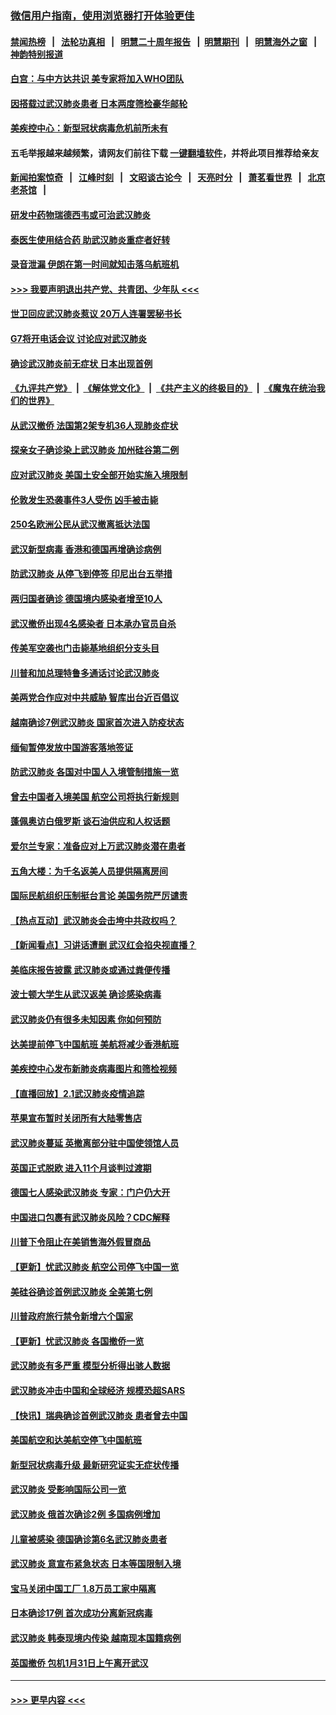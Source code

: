 ### [微信用户指南，使用浏览器打开体验更佳](https://github.com/gfw-breaker/banned-news1/blob/master/indexes/wechat-guide.md?t=0)
#### [禁闻热榜](热点新闻.md?t=0)  &nbsp;&nbsp;|&nbsp;&nbsp; [法轮功真相](https://github.com/gfw-breaker/truth/blob/master/README.md?t=0) &nbsp;&nbsp;|&nbsp;&nbsp; [明慧二十周年报告](https://github.com/gfw-breaker/mh-reports/blob/master/README.md?t=0) &nbsp;&nbsp;|&nbsp;&nbsp;[明慧期刊](https://github.com/gfw-breaker/mh-qikan) &nbsp;&nbsp;|&nbsp;&nbsp; [明慧海外之窗](https://github.com/gfw-breaker/mh-news/blob/master/README.md?t=0) &nbsp;&nbsp;|&nbsp;&nbsp; [神韵特别报道](https://github.com/gfw-breaker/mh-news/blob/master/shenyun.md?t=0)
#### [白宫：与中方达共识 美专家将加入WHO团队](../pages/nsc418/n11842198.md?t=02040733) 
#### [因搭载过武汉肺炎患者 日本两度筛检豪华邮轮](../pages/nsc418/n11842447.md?t=02040733) 
#### [美疾控中心：新型冠状病毒危机前所未有](../pages/nsc418/n11842406.md?t=02040733) 
#### 五毛举报越来越频繁，请网友们前往下载 [一键翻墙软件](https://github.com/gfw-breaker/ssr-accounts)，并将此项目推荐给亲友
#### [新闻拍案惊奇](https://github.com/gfw-breaker/banned-news1/blob/master/pages/link4.md) &nbsp;&nbsp;|&nbsp;&nbsp; [江峰时刻](https://github.com/gfw-breaker/banned-news1/blob/master/pages/link4.md) &nbsp;&nbsp;|&nbsp;&nbsp; [文昭谈古论今](https://github.com/gfw-breaker/banned-news1/blob/master/pages/link4.md) &nbsp;&nbsp;|&nbsp;&nbsp; [天亮时分](https://github.com/gfw-breaker/banned-news1/blob/master/pages/link4.md) &nbsp;&nbsp;|&nbsp;&nbsp; [萧茗看世界](https://github.com/gfw-breaker/banned-news1/blob/master/pages/link4.md) &nbsp;&nbsp;|&nbsp;&nbsp; [北京老茶馆](https://github.com/gfw-breaker/banned-news1/blob/master/pages/link4.md) &nbsp;&nbsp;|&nbsp;&nbsp; 
#### [研发中药物瑞德西韦或可治武汉肺炎](../pages/nsc418/n11842100.md?t=02040733) 
#### [泰医生使用结合药 助武汉肺炎重症者好转](../pages/nsc418/n11842096.md?t=02040733) 
#### [录音泄漏 伊朗在第一时间就知击落乌航班机](../pages/nsc418/n11842002.md?t=02040733) 
#### [>>> 我要声明退出共产党、共青团、少年队 <<<](https://github.com/begood0513/goodnews/blob/master/quit/letter.md) 
#### [世卫回应武汉肺炎惹议 20万人连署罢秘书长](../pages/nsc418/n11841664.md?t=02040733) 
#### [G7将开电话会议 讨论应对武汉肺炎](../pages/nsc418/n11841658.md?t=02040733) 
#### [确诊武汉肺炎前无症状 日本出现首例](../pages/nsc418/n11841567.md?t=02040733) 
#### [《九评共产党》](https://github.com/begood0513/9ping.md/blob/master/README.md) &nbsp;|&nbsp; [《解体党文化》](../../../../jtdwh.md/blob/master/README.md)  &nbsp;|&nbsp; [《共产主义的终极目的》](../../../../gczydzjmd.md/blob/master/README.md) &nbsp;|&nbsp; [《魔鬼在统治我们的世界》](../../../../mgztzwmdsj.md/blob/master/README.md) 
#### [从武汉撤侨 法国第2架专机36人现肺炎症状](../pages/nsc418/n11841382.md?t=02040733) 
#### [探亲女子确诊染上武汉肺炎 加州硅谷第二例](../pages/nsc418/n11839784.md?t=02040733) 
#### [应对武汉肺炎 美国土安全部开始实施入境限制](../pages/nsc418/n11839729.md?t=02040733) 
#### [伦敦发生恐袭事件3人受伤 凶手被击毙](../pages/nsc418/n11839442.md?t=02040733) 
#### [250名欧洲公民从武汉撤离抵达法国](../pages/nsc418/n11839438.md?t=02040733) 
#### [武汉新型病毒 香港和德国再增确诊病例](../pages/nsc418/n11839381.md?t=02040733) 
#### [防武汉肺炎 从停飞到停签 印尼出台五举措](../pages/nsc418/n11839282.md?t=02040733) 
#### [两归国者确诊 德国境内感染者增至10人](../pages/nsc418/n11839164.md?t=02040733) 
#### [武汉撤侨出现4名感染者 日本承办官员自杀](../pages/nsc418/n11839044.md?t=02040733) 
#### [传美军空袭也门击毙基地组织分支头目](../pages/nsc418/n11839210.md?t=02040733) 
#### [川普和加总理特鲁多通话讨论武汉肺炎](../pages/nsc418/n11839128.md?t=02040733) 
#### [美两党合作应对中共威胁 智库出台近百倡议](../pages/nsc418/n11838437.md?t=02040733) 
#### [越南确诊7例武汉肺炎 国家首次进入防疫状态](../pages/nsc418/n11838860.md?t=02040733) 
#### [缅甸暂停发放中国游客落地签证](../pages/nsc418/n11838730.md?t=02040733) 
#### [防武汉肺炎 各国对中国人入境管制措施一览](../pages/nsc418/n11838726.md?t=02040733) 
#### [曾去中国者入境美国 航空公司将执行新规则](../pages/nsc418/n11838375.md?t=02040733) 
#### [蓬佩奥访白俄罗斯 谈石油供应和人权话题](../pages/nsc418/n11838242.md?t=02040733) 
#### [爱尔兰专家：准备应对上万武汉肺炎潜在患者](../pages/nsc418/n11837978.md?t=02040733) 
#### [五角大楼：为千名返美人员提供隔离房间](../pages/nsc418/n11837831.md?t=02040733) 
#### [国际民航组织压制挺台言论 美国务院严厉谴责](../pages/nsc418/n11837791.md?t=02040733) 
#### [【热点互动】武汉肺炎会击垮中共政权吗？](../pages/nsc418/n11837779.md?t=02040733) 
#### [【新闻看点】习讲话遭删 武汉红会掐央视直播？](../pages/nsc418/n11837573.md?t=02040733) 
#### [美临床报告披露 武汉肺炎或通过粪便传播](../pages/nsc418/n11837626.md?t=02040733) 
#### [波士顿大学生从武汉返美 确诊感染病毒](../pages/nsc418/n11837580.md?t=02040733) 
#### [武汉肺炎仍有很多未知因素 你如何预防](../pages/nsc418/n11837666.md?t=02040733) 
#### [达美提前停飞中国航班 美航将减少香港航班](../pages/nsc418/n11837649.md?t=02040733) 
#### [美疾控中心发布新肺炎病毒图片和筛检视频](../pages/nsc418/n11837491.md?t=02040733) 
#### [【直播回放】2.1武汉肺炎疫情追踪](../pages/nsc418/n11837232.md?t=02040733) 
#### [苹果宣布暂时关闭所有大陆零售店](../pages/nsc418/n11837097.md?t=02040733) 
#### [武汉肺炎蔓延 英撤离部分驻中国使领馆人员](../pages/nsc418/n11837061.md?t=02040733) 
#### [英国正式脱欧 进入11个月谈判过渡期](../pages/nsc418/n11836911.md?t=02040733) 
#### [德国七人感染武汉肺炎 专家：门户仍大开](../pages/nsc418/n11836344.md?t=02040733) 
#### [中国进口包裹有武汉肺炎风险？CDC解释](../pages/nsc418/n11836321.md?t=02040733) 
#### [川普下令阻止在美销售海外假冒商品](../pages/nsc418/n11836261.md?t=02040733) 
#### [【更新】忧武汉肺炎 航空公司停飞中国一览](../pages/nsc418/n11835931.md?t=02040733) 
#### [美硅谷确诊首例武汉肺炎 全美第七例](../pages/nsc418/n11836093.md?t=02040733) 
#### [川普政府旅行禁令新增六个国家](../pages/nsc418/n11836083.md?t=02040733) 
#### [【更新】忧武汉肺炎 各国撤侨一览](../pages/nsc418/n11835673.md?t=02040733) 
#### [武汉肺炎有多严重 模型分析得出骇人数据](../pages/nsc418/n11835829.md?t=02040733) 
#### [武汉肺炎冲击中国和全球经济 规模恐超SARS](../pages/nsc418/n11835652.md?t=02040733) 
#### [【快讯】瑞典确诊首例武汉肺炎 患者曾去中国](../pages/nsc418/n11835675.md?t=02040733) 
#### [美国航空和达美航空停飞中国航班](../pages/nsc418/n11835567.md?t=02040733) 
#### [新型冠状病毒升级 最新研究证实无症状传播](../pages/nsc418/n11835589.md?t=02040733) 
#### [武汉肺炎 受影响国际公司一览](../pages/nsc418/n11835538.md?t=02040733) 
#### [武汉肺炎 俄首次确诊2例 多国病例增加](../pages/nsc418/n11835295.md?t=02040733) 
#### [儿童被感染 德国确诊第6名武汉肺炎患者](../pages/nsc418/n11835338.md?t=02040733) 
#### [武汉肺炎 意宣布紧急状态 日本等国限制入境](../pages/nsc418/n11835062.md?t=02040733) 
#### [宝马关闭中国工厂 1.8万员工家中隔离](../pages/nsc418/n11835128.md?t=02040733) 
#### [日本确诊17例 首次成功分离新冠病毒](../pages/nsc418/n11834975.md?t=02040733) 
#### [武汉肺炎 韩泰现境内传染 越南现本国籍病例](../pages/nsc418/n11834857.md?t=02040733) 
#### [英国撤侨 包机1月31日上午离开武汉](../pages/nsc418/n11834808.md?t=02040733) 

----
#### [ >>> 更早内容 <<< ](../indexes/nsc418-earlier.md)
